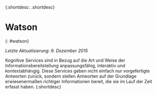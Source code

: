 {:shortdesc: .shortdesc} 

# Watson
{: #watson}

*Letzte Aktualisierung: 9. Dezember 2015*

Kognitive Services sind in Bezug auf die Art und Weise der Informationsbereitstellung anpassungsfähig, interaktiv und kontextabhängig. Diese Services geben nicht einfach nur vorgefertigte Antworten zurück, sondern stellen Antworten auf der Grundlage erwiesenermaßen richtiger Informationen bereit, die sie im Lauf der Zeit erfasst haben.
{:shortdesc}




